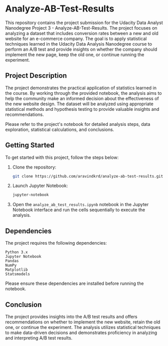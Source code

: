 # Analyze-AB-Test-Results

This repository contains the project submission for the Udacity Data Analyst Nanodegree Project 3 - Analyze-AB-Test-Results. The project focuses on analyzing a dataset that includes conversion rates between a new and old website for an e-commerce company. The goal is to apply statistical techniques learned in the Udacity Data Analysis Nanodegree course to perform an A/B test and provide insights on whether the company should implement the new page, keep the old one, or continue running the experiment. 

## Project Description

The project demonstrates the practical application of statistics learned in the course. By working through the provided notebook, the analysis aims to help the community make an informed decision about the effectiveness of the new website design. The dataset will be analyzed using appropriate statistical methods and hypothesis testing to provide valuable insights and recommendations.

Please refer to the project's notebook for detailed analysis steps, data exploration, statistical calculations, and conclusions.

## Getting Started

To get started with this project, follow the steps below:

1. Clone the repository:

   ```bash
   git clone https://github.com/aravindkrd/analyze-ab-test-results.git
   ```

2. Launch Jupyter Notebook:
	```bash
	jupyter-notebook
	```

3. Open the `analyze_ab_test_results.ipynb` notebook in the Jupyter Notebook interface and run the cells sequentially to execute the analysis.


## Dependencies

The project requires the following dependencies:

    Python 3.x
    Jupyter Notebook
    Pandas
    NumPy
    Matplotlib
    Statsmodels

Please ensure these dependencies are installed before running the notebook.

## Conclusion

The project provides insights into the A/B test results and offers recommendations on whether to implement the new website, retain the old one, or continue the experiment. The analysis utilizes statistical techniques to make data-driven decisions and demonstrates proficiency in analyzing and interpreting A/B test results.
